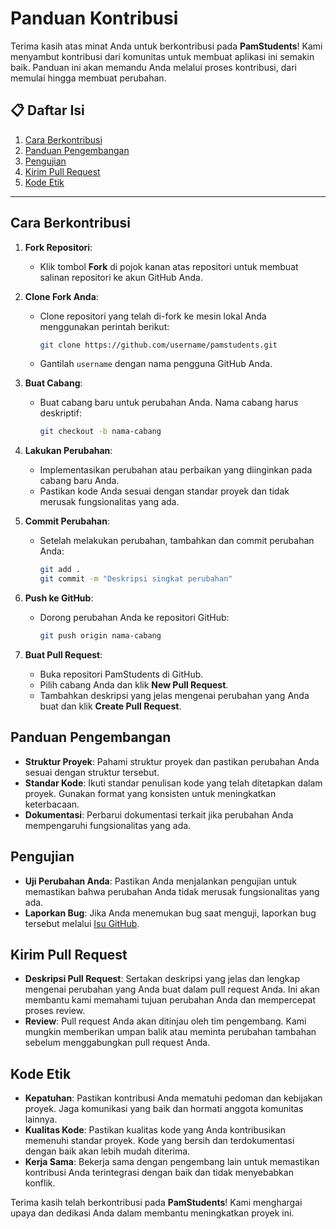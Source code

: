 # Panduan Kontribusi

Terima kasih atas minat Anda untuk berkontribusi pada **PamStudents**! Kami menyambut kontribusi dari komunitas untuk membuat aplikasi ini semakin baik. Panduan ini akan memandu Anda melalui proses kontribusi, dari memulai hingga membuat perubahan.

## 📋 Daftar Isi

1. [Cara Berkontribusi](#cara-berkontribusi)
2. [Panduan Pengembangan](#panduan-pengembangan)
3. [Pengujian](#pengujian)
4. [Kirim Pull Request](#kirim-pull-request)
5. [Kode Etik](#kode-etik)

---

## Cara Berkontribusi

1. **Fork Repositori**: 
   - Klik tombol **Fork** di pojok kanan atas repositori untuk membuat salinan repositori ke akun GitHub Anda.

2. **Clone Fork Anda**:
   - Clone repositori yang telah di-fork ke mesin lokal Anda menggunakan perintah berikut:
     ```bash
     git clone https://github.com/username/pamstudents.git
     ```
   - Gantilah `username` dengan nama pengguna GitHub Anda.

3. **Buat Cabang**:
   - Buat cabang baru untuk perubahan Anda. Nama cabang harus deskriptif:
     ```bash
     git checkout -b nama-cabang
     ```

4. **Lakukan Perubahan**:
   - Implementasikan perubahan atau perbaikan yang diinginkan pada cabang baru Anda.
   - Pastikan kode Anda sesuai dengan standar proyek dan tidak merusak fungsionalitas yang ada.

5. **Commit Perubahan**:
   - Setelah melakukan perubahan, tambahkan dan commit perubahan Anda:
     ```bash
     git add .
     git commit -m "Deskripsi singkat perubahan"
     ```

6. **Push ke GitHub**:
   - Dorong perubahan Anda ke repositori GitHub:
     ```bash
     git push origin nama-cabang
     ```

7. **Buat Pull Request**:
   - Buka repositori PamStudents di GitHub.
   - Pilih cabang Anda dan klik **New Pull Request**.
   - Tambahkan deskripsi yang jelas mengenai perubahan yang Anda buat dan klik **Create Pull Request**.

## Panduan Pengembangan

- **Struktur Proyek**: Pahami struktur proyek dan pastikan perubahan Anda sesuai dengan struktur tersebut.
- **Standar Kode**: Ikuti standar penulisan kode yang telah ditetapkan dalam proyek. Gunakan format yang konsisten untuk meningkatkan keterbacaan.
- **Dokumentasi**: Perbarui dokumentasi terkait jika perubahan Anda mempengaruhi fungsionalitas yang ada.

## Pengujian

- **Uji Perubahan Anda**: Pastikan Anda menjalankan pengujian untuk memastikan bahwa perubahan Anda tidak merusak fungsionalitas yang ada.
- **Laporkan Bug**: Jika Anda menemukan bug saat menguji, laporkan bug tersebut melalui [Isu GitHub](https://github.com/Xnuvers007/pamstudents/issues).

## Kirim Pull Request

- **Deskripsi Pull Request**: Sertakan deskripsi yang jelas dan lengkap mengenai perubahan yang Anda buat dalam pull request Anda. Ini akan membantu kami memahami tujuan perubahan Anda dan mempercepat proses review.
- **Review**: Pull request Anda akan ditinjau oleh tim pengembang. Kami mungkin memberikan umpan balik atau meminta perubahan tambahan sebelum menggabungkan pull request Anda.

## Kode Etik

- **Kepatuhan**: Pastikan kontribusi Anda mematuhi pedoman dan kebijakan proyek. Jaga komunikasi yang baik dan hormati anggota komunitas lainnya.
- **Kualitas Kode**: Pastikan kualitas kode yang Anda kontribusikan memenuhi standar proyek. Kode yang bersih dan terdokumentasi dengan baik akan lebih mudah diterima.
- **Kerja Sama**: Bekerja sama dengan pengembang lain untuk memastikan kontribusi Anda terintegrasi dengan baik dan tidak menyebabkan konflik.

Terima kasih telah berkontribusi pada **PamStudents**! Kami menghargai upaya dan dedikasi Anda dalam membantu meningkatkan proyek ini.
